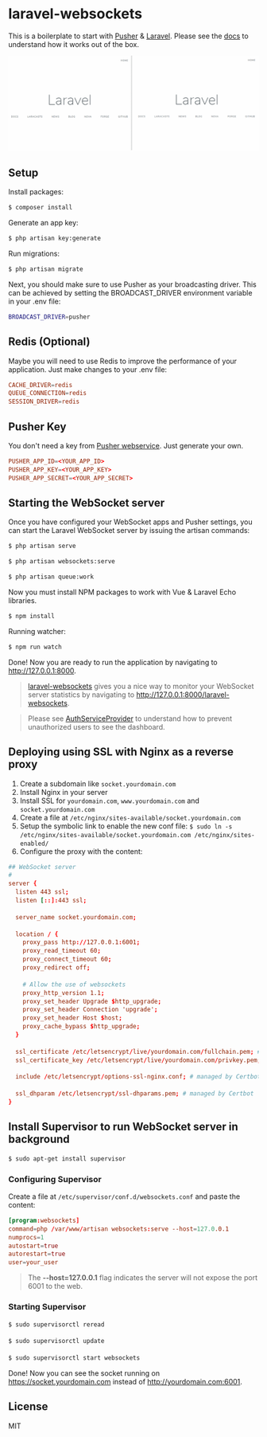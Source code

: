 # laravel-websockets

This is a boilerplate to start with [Pusher](https://pusher.com/) & [Laravel](https://laravel.com/). Please see the [docs](https://docs.beyondco.de/laravel-websockets/) to understand how it works out of the box.

<img src="./gif.gif">

## Setup

Install packages:

```bash
$ composer install
```

Generate an app key:

```bash
$ php artisan key:generate
```

Run migrations:

```bash
$ php artisan migrate
```

Next, you should make sure to use Pusher as your broadcasting driver. This can be achieved by setting the BROADCAST_DRIVER environment variable in your .env file:

```bash
BROADCAST_DRIVER=pusher
```

## Redis (Optional)

Maybe you will need to use Redis to improve the performance of your application. Just make changes to your .env file:

```conf
CACHE_DRIVER=redis
QUEUE_CONNECTION=redis
SESSION_DRIVER=redis
```

## Pusher Key

You don't need a key from [Pusher webservice](https://pusher.com/channels/pricing). Just generate your own.

```conf
PUSHER_APP_ID=<YOUR_APP_ID>
PUSHER_APP_KEY=<YOUR_APP_KEY>
PUSHER_APP_SECRET=<YOUR_APP_SECRET>
```

## Starting the WebSocket server

Once you have configured your WebSocket apps and Pusher settings, you can start the Laravel WebSocket server by issuing the artisan commands:

```bash
$ php artisan serve
```

```bash
$ php artisan websockets:serve
```

```bash
$ php artisan queue:work
```

Now you must install NPM packages to work with Vue & Laravel Echo libraries.

```bash
$ npm install
```

Running watcher:

```bash
$ npm run watch
```

Done! Now you are ready to run the application by navigating to http://127.0.0.1:8000.

> [laravel-websockets](https://docs.beyondco.de/laravel-websockets/) gives you a nice way to monitor your WebSocket server statistics by navigating to http://127.0.0.1:8000/laravel-websockets.

> Please see [AuthServiceProvider](https://github.com/sayhicoelho/laravel-websockets/blob/master/app/Providers/AuthServiceProvider.php) to understand how to prevent unauthorized users to see the dashboard.

## Deploying using SSL with Nginx as a reverse proxy
1. Create a subdomain like `socket.yourdomain.com`
2. Install Nginx in your server
3. Install SSL for `yourdomain.com`, `www.yourdomain.com` and `socket.yourdomain.com`
4. Create a file at `/etc/nginx/sites-available/socket.yourdomain.com`
5. Setup the symbolic link to enable the new conf file: `$ sudo ln -s /etc/nginx/sites-available/socket.yourdomain.com /etc/nginx/sites-enabled/`
6. Configure the proxy with the content:

```conf
## WebSocket server
#
server {
  listen 443 ssl;
  listen [::]:443 ssl;

  server_name socket.yourdomain.com;

  location / {
    proxy_pass http://127.0.0.1:6001;
    proxy_read_timeout 60;
    proxy_connect_timeout 60;
    proxy_redirect off;

    # Allow the use of websockets
    proxy_http_version 1.1;
    proxy_set_header Upgrade $http_upgrade;
    proxy_set_header Connection 'upgrade';
    proxy_set_header Host $host;
    proxy_cache_bypass $http_upgrade;
  }

  ssl_certificate /etc/letsencrypt/live/yourdomain.com/fullchain.pem; # managed by Certbot
  ssl_certificate_key /etc/letsencrypt/live/yourdomain.com/privkey.pem; # managed by Certbot

  include /etc/letsencrypt/options-ssl-nginx.conf; # managed by Certbot

  ssl_dhparam /etc/letsencrypt/ssl-dhparams.pem; # managed by Certbot
}
```

## Install Supervisor to run WebSocket server in background

```bash
$ sudo apt-get install supervisor
```

### Configuring Supervisor

Create a file at `/etc/supervisor/conf.d/websockets.conf` and paste the content:

```conf
[program:websockets]
command=php /var/www/artisan websockets:serve --host=127.0.0.1
numprocs=1
autostart=true
autorestart=true
user=your_user
```

> The **--host=127.0.0.1** flag indicates the server will not expose the port 6001 to the web.

### Starting Supervisor

```bash
$ sudo supervisorctl reread

$ sudo supervisorctl update

$ sudo supervisorctl start websockets
```

Done! Now you can see the socket running on https://socket.yourdomain.com instead of http://yourdomain.com:6001.

## License

MIT
